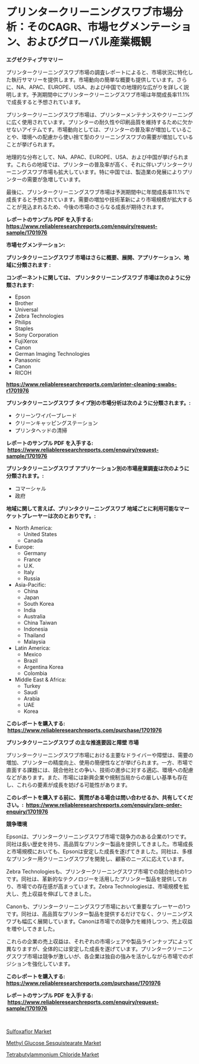 <p><h1>プリンタークリーニングスワブ市場分析：そのCAGR、市場セグメンテーション、およびグローバル産業概観</h1></p><p><strong>エグゼクティブサマリー</strong></p>
<p><p>プリンタークリーニングスワブ市場の調査レポートによると、市場状況に特化した執行サマリーを提供します。市場動向の簡単な概要も提供しています。さらに、NA、APAC、EUROPE、USA、および中国での地理的な広がりを詳しく説明します。予測期間中にプリンタークリーニングスワブ市場は年間成長率11.1%で成長すると予想されています。</p><p>プリンタークリーニングスワブ市場は、プリンターメンテナンスやクリーニングに広く使用されています。プリンターの耐久性や印刷品質を維持するために欠かせないアイテムです。市場動向としては、プリンターの普及率が増加していることや、環境への配慮から使い捨て型のクリーニングスワブの需要が増加していることが挙げられます。</p><p>地理的な分布として、NA、APAC、EUROPE、USA、および中国が挙げられます。これらの地域では、プリンターの普及率が高く、それに伴いプリンタークリーニングスワブ市場も拡大しています。特に中国では、製造業の発展によりプリンターの需要が急増しています。</p><p>最後に、プリンタークリーニングスワブ市場は予測期間中に年間成長率11.1%で成長すると予想されています。需要の増加や技術革新により市場規模が拡大することが見込まれるため、今後の市場のさらなる成長が期待されます。</p></p>
<p><strong>レポートのサンプル PDF を入手する: <a href="https://www.reliableresearchreports.com/enquiry/request-sample/1701976">https://www.reliableresearchreports.com/enquiry/request-sample/1701976</a></strong></p>
<p><strong>市場セグメンテーション:</strong></p>
<p><strong> プリンタクリーニングスワブ 市場はさらに概要、展開、アプリケーション、地域に分類されます :</strong></p>
<p><strong>コンポーネントに関しては、 プリンタクリーニングスワブ 市場は次のように分類されます: &nbsp;</strong></p>
<p><ul><li>Epson</li><li>Brother</li><li>Universal</li><li>Zebra Technologies</li><li>Philips</li><li>Staples</li><li>Sony Corporation</li><li>FujiXerox</li><li>Canon</li><li>German Imaging Technologies</li><li>Panasonic</li><li>Canon</li><li>RICOH</li></ul></p>
<p><strong><a href="https://www.reliableresearchreports.com/printer-cleaning-swabs-r1701976">https://www.reliableresearchreports.com/printer-cleaning-swabs-r1701976</a></strong></p>
<p><strong> プリンタクリーニングスワブ タイプ別の市場分析は次のように分類されます。:</strong></p>
<p><ul><li>クリーンワイパーブレード</li><li>クリーンキャッピングステーション</li><li>プリンタヘッドの清掃</li></ul></p>
<p><strong>レポートのサンプル PDF を入手する: &nbsp;<a href="https://www.reliableresearchreports.com/enquiry/request-sample/1701976">https://www.reliableresearchreports.com/enquiry/request-sample/1701976</a></strong></p>
<p><strong> プリンタクリーニングスワブ アプリケーション別の市場産業調査は次のように分類されます。:</strong></p>
<p><ul><li>コマーシャル</li><li>政府</li></ul></p>
<p><strong>地域に関して言えば、プリンタクリーニングスワブ 地域ごとに利用可能なマーケットプレーヤーは次のとおりです。:</strong></p>
<p><ul>
    <li>
        North America:
        <ul>
            <li>United States</li>
            <li>Canada</li>
        </ul>
    </li>
    <li>
        Europe:
        <ul>
            <li>Germany</li>
            <li>France</li>
            <li>U.K.</li>
            <li>Italy</li>
            <li>Russia</li>
        </ul>
    </li>
    <li>
        Asia-Pacific:
        <ul>
            <li>China</li>
            <li>Japan</li>
            <li>South Korea</li>
            <li>India</li>
            <li>Australia</li>
            <li>China Taiwan</li>
            <li>Indonesia</li>
            <li>Thailand</li>
            <li>Malaysia</li>
        </ul>
    </li>
    <li>
        Latin America:
        <ul>
            <li>Mexico</li>
            <li>Brazil</li>
            <li>Argentina Korea</li>
            <li>Colombia</li>
        </ul>
    </li>
    <li>
        Middle East & Africa:
        <ul>
            <li>Turkey</li>
            <li>Saudi</li>
            <li>Arabia</li>
            <li>UAE</li>
            <li>Korea</li>
        </ul>
    </li>
    </ul></p>
<p><strong>このレポートを購入する: &nbsp;<a href="https://www.reliableresearchreports.com/purchase/1701976">https://www.reliableresearchreports.com/purchase/1701976</a></strong></p>
<p><strong>プリンタクリーニングスワブ の主な推進要因と障壁 市場</strong></p>
<p><p>プリンタークリーニングスワブ市場における主要なドライバーや障壁は、需要の増加、プリンターの精度向上、使用の簡便性などが挙げられます。一方、市場で直面する課題には、競合他社との争い、技術の進歩に対する適応、環境への配慮などがあります。また、市場には新興企業や規制当局からの厳しい基準も存在し、これらの要素が成長を妨げる可能性があります。</p></p>
<p><strong>このレポートを購入する前に、質問がある場合は問い合わせるか、共有してください。:&nbsp; <a href="https://www.reliableresearchreports.com/enquiry/pre-order-enquiry/1701976">https://www.reliableresearchreports.com/enquiry/pre-order-enquiry/1701976</a></strong></p>
<p><strong>競争環境</strong></p>
<p><p>Epsonは、プリンタークリーニングスワブ市場で競争力のある企業の1つです。同社は長い歴史を持ち、高品質なプリンター製品を提供してきました。市場成長と市場規模においても、Epsonは安定した成長を遂げてきました。同社は、多様なプリンター用クリーニングスワブを開発し、顧客のニーズに応えています。</p><p>Zebra Technologiesも、プリンタークリーニングスワブ市場での競合他社の1つです。同社は、革新的なテクノロジーを活用したプリンター製品を提供しており、市場での存在感が高まっています。Zebra Technologiesは、市場規模を拡大し、売上収益を伸ばしてきました。</p><p>Canonも、プリンタークリーニングスワブ市場において重要なプレーヤーの1つです。同社は、高品質なプリンター製品を提供するだけでなく、クリーニングスワブも幅広く展開しています。Canonは市場での競争力を維持しつつ、売上収益を増やしてきました。</p><p>これらの企業の売上収益は、それぞれの市場シェアや製品ラインナップによって異なりますが、全体的には安定した成長を遂げています。プリンタークリーニングスワブ市場は競争が激しいが、各企業は独自の強みを活かしながら市場でのポジションを強化しています。</p></p>
<p><strong>このレポートを購入する: &nbsp; <a href="https://www.reliableresearchreports.com/purchase/1701976">https://www.reliableresearchreports.com/purchase/1701976</a></strong></p>
<p><strong>レポートのサンプル PDF を入手する: &nbsp;<a href="https://www.reliableresearchreports.com/enquiry/request-sample/1701976">https://www.reliableresearchreports.com/enquiry/request-sample/1701976</a></strong><strong></strong></p>
<p>&nbsp;</p>
<p><p><a href="https://www.linkedin.com/pulse/sulfoxaflor-market-size-share-amp-trends-analysis-tkb2e?trackingId=%2BQi2RFcisNAcV3Rgq4wVlw%3D%3D">Sulfoxaflor Market</a></p><p><a href="https://www.linkedin.com/pulse/methyl-glucose-sesquistearate-market-dynamics-2024-2031-also-lqlze?trackingId=waOYxTzZzevDOOiYMIQn0A%3D%3D">Methyl Glucose Sesquistearate Market</a></p><p><a href="https://www.linkedin.com/pulse/tetrabutylammonium-chloride-market-size-reflecting-forecast-ezwxe?trackingId=ghzBqjYU%2B9g%2BXVok71VDTQ%3D%3D">Tetrabutylammonium Chloride Market</a></p></p>